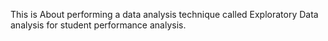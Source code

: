 This is About performing a data analysis technique called Exploratory Data analysis for student performance analysis.
